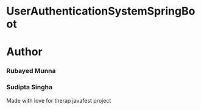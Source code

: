 # UserAuthenticationSystemSpringBoot
<h1>Author</h1>
<h3>Rubayed Munna</h3>
<h3>Sudipta Singha</h3>
<p>Made with love for therap javafest project</p>
